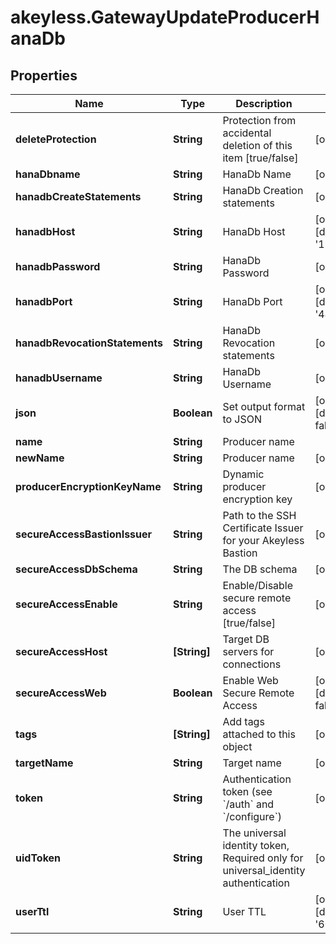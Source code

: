 # akeyless.GatewayUpdateProducerHanaDb

## Properties

Name | Type | Description | Notes
------------ | ------------- | ------------- | -------------
**deleteProtection** | **String** | Protection from accidental deletion of this item [true/false] | [optional] 
**hanaDbname** | **String** | HanaDb Name | [optional] 
**hanadbCreateStatements** | **String** | HanaDb Creation statements | [optional] 
**hanadbHost** | **String** | HanaDb Host | [optional] [default to &#39;127.0.0.1&#39;]
**hanadbPassword** | **String** | HanaDb Password | [optional] 
**hanadbPort** | **String** | HanaDb Port | [optional] [default to &#39;443&#39;]
**hanadbRevocationStatements** | **String** | HanaDb Revocation statements | [optional] 
**hanadbUsername** | **String** | HanaDb Username | [optional] 
**json** | **Boolean** | Set output format to JSON | [optional] [default to false]
**name** | **String** | Producer name | 
**newName** | **String** | Producer name | [optional] 
**producerEncryptionKeyName** | **String** | Dynamic producer encryption key | [optional] 
**secureAccessBastionIssuer** | **String** | Path to the SSH Certificate Issuer for your Akeyless Bastion | [optional] 
**secureAccessDbSchema** | **String** | The DB schema | [optional] 
**secureAccessEnable** | **String** | Enable/Disable secure remote access [true/false] | [optional] 
**secureAccessHost** | **[String]** | Target DB servers for connections | [optional] 
**secureAccessWeb** | **Boolean** | Enable Web Secure Remote Access | [optional] [default to false]
**tags** | **[String]** | Add tags attached to this object | [optional] 
**targetName** | **String** | Target name | [optional] 
**token** | **String** | Authentication token (see &#x60;/auth&#x60; and &#x60;/configure&#x60;) | [optional] 
**uidToken** | **String** | The universal identity token, Required only for universal_identity authentication | [optional] 
**userTtl** | **String** | User TTL | [optional] [default to &#39;60m&#39;]


